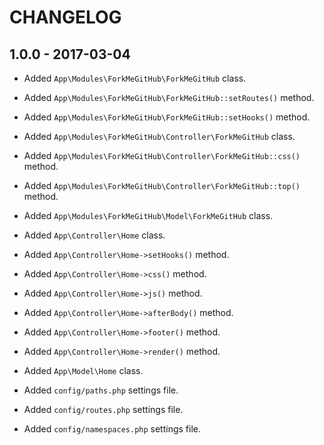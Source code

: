 # CHANGELOG

## 1.0.0 - 2017-03-04

* Added `App\Modules\ForkMeGitHub\ForkMeGitHub` class.
* Added `App\Modules\ForkMeGitHub\ForkMeGitHub::setRoutes()` method.
* Added `App\Modules\ForkMeGitHub\ForkMeGitHub::setHooks()` method.

* Added `App\Modules\ForkMeGitHub\Controller\ForkMeGitHub` class.
* Added `App\Modules\ForkMeGitHub\Controller\ForkMeGitHub::css()` method.
* Added `App\Modules\ForkMeGitHub\Controller\ForkMeGitHub::top()` method.

* Added `App\Modules\ForkMeGitHub\Model\ForkMeGitHub` class.

* Added `App\Controller\Home` class.
* Added `App\Controller\Home->setHooks()` method.
* Added `App\Controller\Home->css()` method.
* Added `App\Controller\Home->js()` method.
* Added `App\Controller\Home->afterBody()` method.
* Added `App\Controller\Home->footer()` method.
* Added `App\Controller\Home->render()` method.

* Added `App\Model\Home` class.

* Added `config/paths.php` settings file.
* Added `config/routes.php` settings file.
* Added `config/namespaces.php` settings file.
